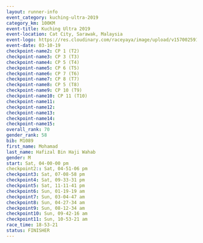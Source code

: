 ```yaml
---
layout: runner-info 
event_category: kuching-ultra-2019 
category_km: 100KM 
event-title: Kuching Ultra 2019
event-location: Cat City, Sarawak, Malaysia 
event-logo: https://res.cloudinary.com/raceyaya/image/upload/v1570025915/logo/kuching_ultra_jsvtue.jpg 
event-date: 03-10-19 
checkpoint-name2: CP 1 (T2) 
checkpoint-name3: CP 3 (T3) 
checkpoint-name4: CP 5 (T4) 
checkpoint-name5: CP 6 (T5) 
checkpoint-name6: CP 7 (T6) 
checkpoint-name7: CP 8 (T7) 
checkpoint-name8: CP 5 (T8) 
checkpoint-name9: CP 10 (T9) 
checkpoint-name10: CP 11 (T10) 
checkpoint-name11:  
checkpoint-name12: 
checkpoint-name13: 
checkpoint-name14: 
checkpoint-name15: 
overall_rank: 70
gender_rank: 58
bib: M1089
first_name: Mohamad
last_name: Hafizal Bin Haji Wahab
gender: M
start: Sat, 04-00-00 pm
checkpoint2:: Sat, 04-51-06 pm
checkpoint3: Sat, 07-08-58 pm
checkpoint4: Sat, 09-33-31 pm
checkpoint5: Sat, 11-11-41 pm
checkpoint6: Sun, 01-19-19 am
checkpoint7: Sun, 03-04-47 am
checkpoint8: Sun, 04-27-34 am
checkpoint9: Sun, 08-12-34 am
checkpoint10: Sun, 09-42-16 am
checkpoint11: Sun, 10-53-21 am
race_time: 18-53-21
status: FINISHER
---
```

